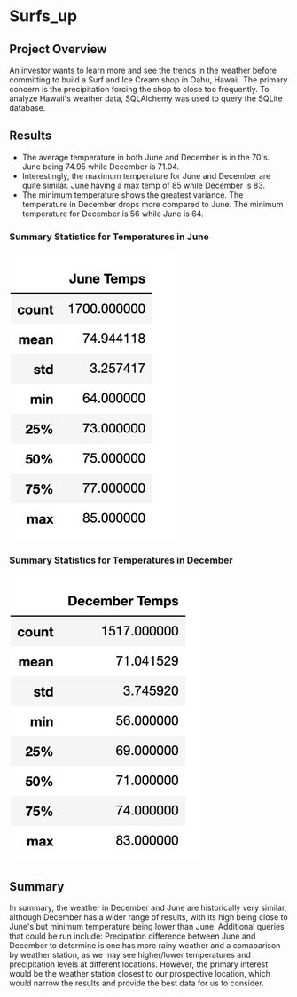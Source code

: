 # Surfs_up

## Project Overview
An investor wants to learn more and see the trends in the weather before committing to build a Surf and Ice Cream shop in Oahu, Hawaii. The primary concern is the precipitation forcing the shop to close too frequently. To analyze Hawaii's weather data, SQLAlchemy was used to query the SQLite database.

## Results
- The average temperature in both June and December is in the 70's. June being 74.95 while December is 71.04.
- Interestingly, the maximum temperature for June and December are quite similar. June having a max temp of 85 while December is 83.
- The minimum temperature shows the greatest variance. The temperature in December drops more compared to June. The minimum temperature for December is 56 while June is 64. 

 ### Summary Statistics for Temperatures in June            
![june_temps](Resources/june_temps.png)
                
### Summary Statistics for Temperatures in December               
![dec_temps](Resources/dec_temps.png)

## Summary
In summary, the weather in December and June are historically very similar, although December has a wider range of results, with its high being close to June's but minimum temperature being lower than June. Additional queries that could be run include: Precipation difference between June and December to determine is one has more rainy weather and a comaparison by weather station, as we may see higher/lower temperatures and precipitation levels at different locations. However, the primary interest would be the weather station closest to our prospective location, which would narrow the results and provide the best data for us to consider.
